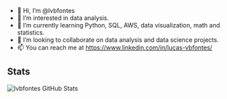 - 👋 Hi, I’m @lvbfontes
- 👀 I’m interested in data analysis.
- 🌱 I’m currently learning Python, SQL, AWS, data visualization, math and statistics.
- 💞️ I’m looking to collaborate on data analysis and data science projects.
- 📫 You can reach me at https://www.linkedin.com/in/lucas-vbfontes/

## Stats

![lvbfontes GitHub Stats](https://github-readme-stats.vercel.app/api?username=lvbfontes&theme=transparent&show_icons=true)

<!---
lvbfontes/lvbfontes is a ✨ special ✨ repository because its `README.md` (this file) appears on your GitHub profile.
You can click the Preview link to take a look at your changes.
--->
